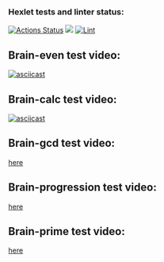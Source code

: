 ### Hexlet tests and linter status:
[![Actions Status](https://github.com/arinamark/python-project-lvl1/workflows/hexlet-check/badge.svg)](https://github.com/arinamark/python-project-lvl1/actions)
<a href="https://codeclimate.com/github/arinamark/python-project-lvl1/maintainability"><img src="https://api.codeclimate.com/v1/badges/80b83d2e35a5b22026f0/maintainability" /></a>
[![Lint](https://github.com/arinamark/python-project-lvl1/actions/workflows/lint.yml/badge.svg)](https://github.com/arinamark/python-project-lvl1/actions/workflows/lint.yml)

## Brain-even test video:
[![asciicast](https://asciinema.org/a/V4OiY06tVWI4UGTUv8yCZGo6d.svg)](https://asciinema.org/a/V4OiY06tVWI4UGTUv8yCZGo6d)

## Brain-calc test video:
[![asciicast](https://asciinema.org/a/vH6iX9YkUzqvRChhMUv2X8o4U.svg)](https://asciinema.org/a/vH6iX9YkUzqvRChhMUv2X8o4U)

## Brain-gcd test video:
<a href="https://asciinema.org/a/XhoM8N6cLn0SETXDNt8F85jmM" target="_blank">here</a>

## Brain-progression test video:
<a href="https://asciinema.org/a/mynbK9KDACo680KasbCa0DEt3" target="_blank">here</a>

## Brain-prime test video:
<a href="https://asciinema.org/a/3Mw5T7RNRzyxOIjjxVO8vHvBA" target="_blank">here</a>
